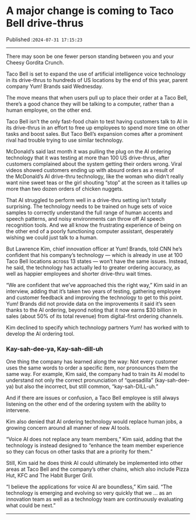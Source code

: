 # A major change is coming to Taco Bell drive-thrus

Published :`2024-07-31 17:15:23`

---

There may soon be one fewer person standing between you and your Cheesy Gordita Crunch.

Taco Bell is set to expand the use of artificial intelligence voice technology in its drive-thrus to hundreds of US locations by the end of this year, parent company Yum! Brands said Wednesday.

The move means that when users pull up to place their order at a Taco Bell, there’s a good chance they will be talking to a computer, rather than a human employee, on the other end.

Taco Bell isn’t the only fast-food chain to test having customers talk to AI in its drive-thrus in an effort to free up employees to spend more time on other tasks and boost sales. But Taco Bell’s expansion comes after a prominent rival had trouble trying to use similar technology.

McDonald’s said last month it was pulling the plug on the AI ordering technology that it was testing at more than 100 US drive-thrus, after customers complained about the system getting their orders wrong. Viral videos showed customers ending up with absurd orders as a result of the McDonald’s AI drive-thru technology, like the woman who didn’t really want nine sweet teas or the girl shouting “stop” at the screen as it tallies up more than two dozen orders of chicken nuggets.

That AI struggled to perform well in a drive-thru setting isn’t totally surprising. The technology needs to be trained on huge sets of voice samples to correctly understand the full range of human accents and speech patterns, and noisy environments can throw off AI speech recognition tools. And we all know the frustrating experience of being on the other end of a poorly functioning computer assistant, desperately wishing we could just talk to a human.

But Lawrence Kim, chief innovation officer at Yum! Brands, told CNN he’s confident that his company’s technology — which is already in use at 100 Taco Bell locations across 13 states — won’t have the same issues. Instead, he said, the technology has actually led to greater ordering accuracy, as well as happier employees and shorter drive-thru wait times.

“We are confident that we’ve approached this the right way,” Kim said in an interview, adding that it’s taken two years of testing, gathering employee and customer feedback and improving the technology to get to this point. Yum! Brands did not provide data on the improvements it said it’s seen thanks to the AI ordering, beyond noting that it now earns $30 billion in sales (about 50% of its total revenue) from digital-first ordering channels.

Kim declined to specify which technology partners Yum! has worked with to develop the AI ordering tool.

### Kay-sah-dee-ya, Kay-sah-dill-uh

One thing the company has learned along the way: Not every customer uses the same words to order a specific item, nor pronounces them the same way. For example, Kim said, the company had to train its AI model to understand not only the correct pronunciation of “quesadilla” (kay-sah-dee-ya) but also the incorrect, but still common, “kay-sah-DILL-uh.”

And if there are issues or confusion, a Taco Bell employee is still always listening on the other end of the ordering system with the ability to intervene.

Kim also denied that AI ordering technology would replace human jobs, a growing concern around all manner of new AI tools.

“Voice AI does not replace any team members,” Kim said, adding that the technology is instead designed to “enhance the team member experience so they can focus on other tasks that are a priority for them.”

Still, Kim said he does think AI could ultimately be implemented into other areas at Taco Bell and the company’s other chains, which also include Pizza Hut, KFC and The Habit Burger Grill.

“I believe the applications for voice AI are boundless,” Kim said. “The technology is emerging and evolving so very quickly that we … as an innovation team as well as a technology team are continuously evaluating what could be next.”

---

